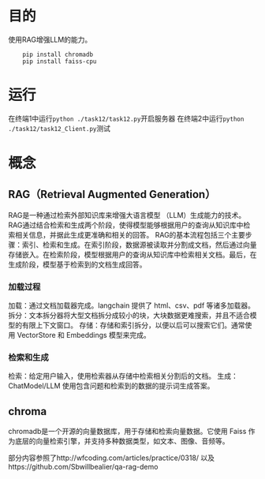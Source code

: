 # 目的
使用RAG增强LLM的能力。

        pip install chromadb
        pip install faiss-cpu

# 运行
在终端1中运行`python ./task12/task12.py`开启服务器
在终端2中运行`python ./task12/task12_Client.py`测试

# 概念
## ‌RAG（Retrieval Augmented Generation）
RAG‌是一种通过检索外部知识库来增强大语言模型 （LLM）生成能力的技术。RAG通过结合检索和生成两个阶段，使得模型能够根据用户的查询从知识库中检索相关信息，并据此生成更准确和相关的回答。
RAG的基本流程包括三个主要步骤：索引、检索和生成。在索引阶段，数据源被读取并分割成文档，然后通过向量存储嵌入。在检索阶段，模型根据用户的查询从知识库中检索相关文档。最后，在生成阶段，模型基于检索到的文档生成回答‌。
### 加载过程
加载：通过文档加载器完成。langchain 提供了 html、csv、pdf 等诸多加载器。
拆分：文本拆分器将大型文档拆分成较小的块，大块数据更难搜索，并且不适合模型的有限上下文窗口。
存储：存储和索引拆分，以便以后可以搜索它们。通常使用 VectorStore 和 Embeddings 模型来完成。
### 检索和生成
检索：给定用户输入，使用检索器从存储中检索相关分割后的文档。
生成：ChatModel/LLM 使用包含问题和检索到的数据的提示词生成答案。
## chroma
chromadb是一个开源的向量数据库，用于存储和检索向量数据。它使用 Faiss 作为底层的向量检索引擎，并支持多种数据类型，如文本、图像、音频等。

部分内容参照了http://wfcoding.com/articles/practice/0318/
以及https://github.com/Sbwillbealier/qa-rag-demo
